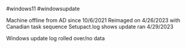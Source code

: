 #windows11 #windowsupdate 

Machine offline from AD since 10/6/2021
Reimaged on 4/26/2023 with Canadian task sequence
Setupact.log shows update ran 4/29/2023

Windows update log rolled over/no data